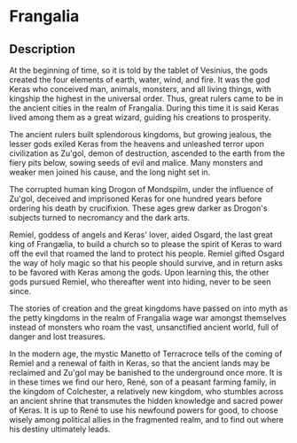 # Frangalia

## Description

At the beginning of time, so it is told by the tablet of Vesinius, the gods created the four elements of earth, water, wind, and fire. It was the god Keras who conceived man, animals, monsters, and all living things, with kingship the highest in the universal order. Thus, great rulers came to be in the ancient cities in the realm of Frangalia. During this time it is said Keras lived among them as a great wizard, guiding his creations to prosperity.

The ancient rulers built splendorous kingdoms, but growing jealous, the lesser gods exiled Keras from the heavens and unleashed terror upon civilization as Zu'gol, demon of destruction, ascended to the earth from the fiery pits below, sowing seeds of evil and malice. Many monsters and weaker men joined his cause, and the long night set in.

The corrupted human king Drogon of Mondspilm, under the influence of Zu'gol, deceived and imprisoned Keras for one hundred years before ordering his death by crucifixion. These ages grew darker as Drogon's subjects turned to necromancy and the dark arts.

Remiel, goddess of angels and Keras' lover, aided Osgard, the last great king of Frangælia, to build a church so to please the spirit of Keras to ward off the evil that roamed the land to protect his people. Remiel gifted Osgard the way of holy magic so that his people should survive, and in return asks to be favored with Keras among the gods. Upon learning this, the other gods pursued Remiel, who thereafter went into hiding, never to be seen since.

The stories of creation and the great kingdoms have passed on into myth as the petty kingdoms in the realm of Frangalia wage war amongst themselves instead of monsters who roam the vast, unsanctified ancient world, full of danger and lost treasures.

In the modern age, the mystic Manetto of Terracroce tells of the coming of Remiel and a renewal of faith in Keras, so that the ancient lands may be reclaimed and Zu'gol may be banished to the underground once more. It is in these times we find our hero, René, son of a peasant farming family, in the kingdom of Colchester, a relatively new kingdom, who stumbles across an ancient shrine that transmutes the hidden knowledge and sacred power of Keras. It is up to René to use his newfound powers for good, to choose wisely among political allies in the fragmented realm, and to find out where his destiny ultimately leads.
